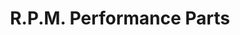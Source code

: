 ---
title: "R.P.M. Performance Parts"
url: /burlington/r-p-m-performance-parts/
shop: Autowerkstatt
---